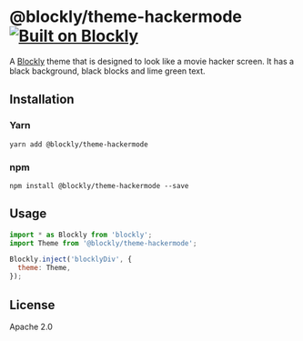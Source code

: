 # @blockly/theme-hackermode [![Built on Blockly](https://tinyurl.com/built-on-blockly)](https://github.com/google/blockly)
<!--
  - TODO: Add theme description.
  -->

A [Blockly](https://www.npmjs.com/package/blockly) theme that is designed to look like a movie hacker screen. It has a black background, black blocks and lime green text. 

## Installation

### Yarn

```
yarn add @blockly/theme-hackermode
```

### npm

```
npm install @blockly/theme-hackermode --save
```

## Usage

```js
import * as Blockly from 'blockly';
import Theme from '@blockly/theme-hackermode';

Blockly.inject('blocklyDiv', {
  theme: Theme,
});
```

## License

Apache 2.0
